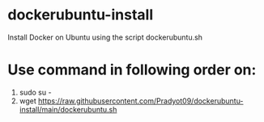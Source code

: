 # dockerubuntu-install
Install Docker on Ubuntu using the script dockerubuntu.sh

# Use command in following order on:
1. sudo su -
2. wget https://raw.githubusercontent.com/Pradyot09/dockerubuntu-install/main/dockerubuntu.sh
